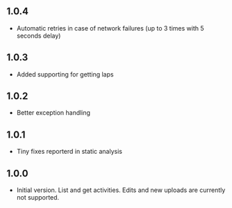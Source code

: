 ## 1.0.4

- Automatic retries in case of network failures (up to 3 times with 5 seconds delay)

## 1.0.3

- Added supporting for getting laps

## 1.0.2

- Better exception handling

## 1.0.1

- Tiny fixes reporterd in static analysis

## 1.0.0

- Initial version. List and get activities. Edits and new uploads are currently not supported.

